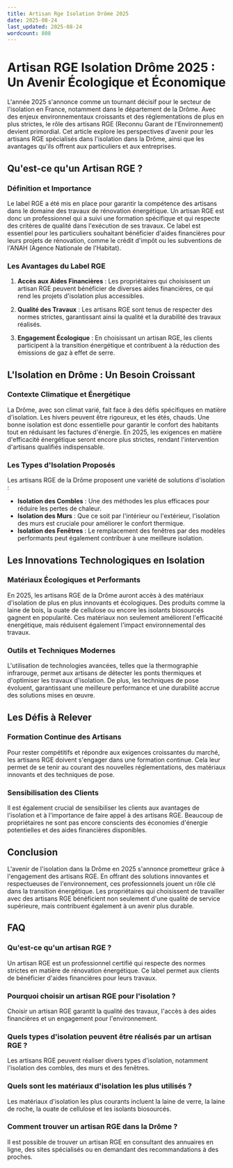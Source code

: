 ```yaml
---
title: Artisan Rge Isolation Drôme 2025
date: 2025-08-24
last_updated: 2025-08-24
wordcount: 808
---
```


# Artisan RGE Isolation Drôme 2025 : Un Avenir Écologique et Économique

L'année 2025 s'annonce comme un tournant décisif pour le secteur de l'isolation en France, notamment dans le département de la Drôme. Avec des enjeux environnementaux croissants et des réglementations de plus en plus strictes, le rôle des artisans RGE (Reconnu Garant de l'Environnement) devient primordial. Cet article explore les perspectives d'avenir pour les artisans RGE spécialisés dans l'isolation dans la Drôme, ainsi que les avantages qu'ils offrent aux particuliers et aux entreprises.

## Qu'est-ce qu'un Artisan RGE ?

### Définition et Importance

Le label RGE a été mis en place pour garantir la compétence des artisans dans le domaine des travaux de rénovation énergétique. Un artisan RGE est donc un professionnel qui a suivi une formation spécifique et qui respecte des critères de qualité dans l'exécution de ses travaux. Ce label est essentiel pour les particuliers souhaitant bénéficier d'aides financières pour leurs projets de rénovation, comme le crédit d'impôt ou les subventions de l'ANAH (Agence Nationale de l'Habitat).

### Les Avantages du Label RGE

1. **Accès aux Aides Financières** : Les propriétaires qui choisissent un artisan RGE peuvent bénéficier de diverses aides financières, ce qui rend les projets d'isolation plus accessibles.
   
2. **Qualité des Travaux** : Les artisans RGE sont tenus de respecter des normes strictes, garantissant ainsi la qualité et la durabilité des travaux réalisés.

3. **Engagement Écologique** : En choisissant un artisan RGE, les clients participent à la transition énergétique et contribuent à la réduction des émissions de gaz à effet de serre.

## L'Isolation en Drôme : Un Besoin Croissant

### Contexte Climatique et Énergétique

La Drôme, avec son climat varié, fait face à des défis spécifiques en matière d'isolation. Les hivers peuvent être rigoureux, et les étés, chauds. Une bonne isolation est donc essentielle pour garantir le confort des habitants tout en réduisant les factures d'énergie. En 2025, les exigences en matière d'efficacité énergétique seront encore plus strictes, rendant l'intervention d'artisans qualifiés indispensable.

### Les Types d'Isolation Proposés

Les artisans RGE de la Drôme proposent une variété de solutions d'isolation :

- **Isolation des Combles** : Une des méthodes les plus efficaces pour réduire les pertes de chaleur.
- **Isolation des Murs** : Que ce soit par l'intérieur ou l'extérieur, l'isolation des murs est cruciale pour améliorer le confort thermique.
- **Isolation des Fenêtres** : Le remplacement des fenêtres par des modèles performants peut également contribuer à une meilleure isolation.

## Les Innovations Technologiques en Isolation

### Matériaux Écologiques et Performants

En 2025, les artisans RGE de la Drôme auront accès à des matériaux d'isolation de plus en plus innovants et écologiques. Des produits comme la laine de bois, la ouate de cellulose ou encore les isolants biosourcés gagnent en popularité. Ces matériaux non seulement améliorent l'efficacité énergétique, mais réduisent également l'impact environnemental des travaux.

### Outils et Techniques Modernes

L'utilisation de technologies avancées, telles que la thermographie infrarouge, permet aux artisans de détecter les ponts thermiques et d'optimiser les travaux d'isolation. De plus, les techniques de pose évoluent, garantissant une meilleure performance et une durabilité accrue des solutions mises en œuvre.

## Les Défis à Relever

### Formation Continue des Artisans

Pour rester compétitifs et répondre aux exigences croissantes du marché, les artisans RGE doivent s'engager dans une formation continue. Cela leur permet de se tenir au courant des nouvelles réglementations, des matériaux innovants et des techniques de pose.

### Sensibilisation des Clients

Il est également crucial de sensibiliser les clients aux avantages de l'isolation et à l'importance de faire appel à des artisans RGE. Beaucoup de propriétaires ne sont pas encore conscients des économies d'énergie potentielles et des aides financières disponibles.

## Conclusion

L'avenir de l'isolation dans la Drôme en 2025 s'annonce prometteur grâce à l'engagement des artisans RGE. En offrant des solutions innovantes et respectueuses de l'environnement, ces professionnels jouent un rôle clé dans la transition énergétique. Les propriétaires qui choisissent de travailler avec des artisans RGE bénéficient non seulement d'une qualité de service supérieure, mais contribuent également à un avenir plus durable.

## FAQ

### Qu'est-ce qu'un artisan RGE ?

Un artisan RGE est un professionnel certifié qui respecte des normes strictes en matière de rénovation énergétique. Ce label permet aux clients de bénéficier d'aides financières pour leurs travaux.

### Pourquoi choisir un artisan RGE pour l'isolation ?

Choisir un artisan RGE garantit la qualité des travaux, l'accès à des aides financières et un engagement pour l'environnement.

### Quels types d'isolation peuvent être réalisés par un artisan RGE ?

Les artisans RGE peuvent réaliser divers types d'isolation, notamment l'isolation des combles, des murs et des fenêtres.

### Quels sont les matériaux d'isolation les plus utilisés ?

Les matériaux d'isolation les plus courants incluent la laine de verre, la laine de roche, la ouate de cellulose et les isolants biosourcés.

### Comment trouver un artisan RGE dans la Drôme ?

Il est possible de trouver un artisan RGE en consultant des annuaires en ligne, des sites spécialisés ou en demandant des recommandations à des proches.